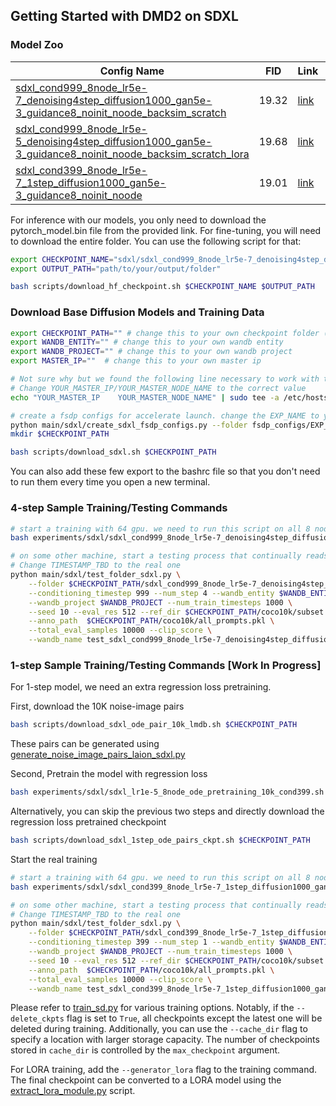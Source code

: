 ## Getting Started with DMD2 on SDXL

### Model Zoo

| Config Name | FID | Link | Iters | Hours |
| ----------- | --- | ---- | ----- | ----- |
| [sdxl_cond999_8node_lr5e-7_denoising4step_diffusion1000_gan5e-3_guidance8_noinit_noode_backsim_scratch](sdxl_cond999_8node_lr5e-7_denoising4step_diffusion1000_gan5e-3_guidance8_noinit_noode_backsim_scratch.sh) | 19.32 | [link](https://huggingface.co/tianweiy/DMD2/tree/main/model/sdxl/sdxl_cond999_8node_lr5e-7_denoising4step_diffusion1000_gan5e-3_guidance8_noinit_noode_backsim_scratch_checkpoint_model_019000) | 19k | 57 |
| [sdxl_cond999_8node_lr5e-5_denoising4step_diffusion1000_gan5e-3_guidance8_noinit_noode_backsim_scratch_lora](sdxl_cond999_8node_lr5e-5_denoising4step_diffusion1000_gan5e-3_guidance8_noinit_noode_backsim_scratch_lora.sh) | 19.68 | [link](https://huggingface.co/tianweiy/DMD2/tree/main/model/sdxl/sdxl_cond999_8node_lr5e-5_denoising4step_diffusion1000_gan5e-3_guidance8_noinit_noode_backsim_scratch_lora_checkpoint_model_016000) | 16k | 63 |
| [sdxl_cond399_8node_lr5e-7_1step_diffusion1000_gan5e-3_guidance8_noinit_noode](sdxl_cond399_8node_lr5e-7_1step_diffusion1000_gan5e-3_guidance8_noinit_noode.sh) | 19.01 | [link](https://huggingface.co/tianweiy/DMD2/tree/main/model/sdxl/sdxl_cond399_8node_lr5e-7_1step_diffusion1000_gan5e-3_guidance8_noinit_noode_checkpoint_model_024000) | 24k | 57 |


For inference with our models, you only need to download the pytorch_model.bin file from the provided link. For fine-tuning, you will need to download the entire folder.
You can use the following script for that:

```bash 
export CHECKPOINT_NAME="sdxl/sdxl_cond999_8node_lr5e-7_denoising4step_diffusion1000_gan5e-3_guidance8_noinit_noode_backsim_scratch_checkpoint_model_019000"  # note that the sdxl/ is necessary
export OUTPUT_PATH="path/to/your/output/folder"

bash scripts/download_hf_checkpoint.sh $CHECKPOINT_NAME $OUTPUT_PATH
```


### Download Base Diffusion Models and Training Data
```bash
export CHECKPOINT_PATH="" # change this to your own checkpoint folder (this should be a central directory shared across nodes)
export WANDB_ENTITY="" # change this to your own wandb entity
export WANDB_PROJECT="" # change this to your own wandb project
export MASTER_IP=""  # change this to your own master ip

# Not sure why but we found the following line necessary to work with the accelerate package in our system. 
# Change YOUR_MASTER_IP/YOUR_MASTER_NODE_NAME to the correct value 
echo "YOUR_MASTER_IP 	YOUR_MASTER_NODE_NAME" | sudo tee -a /etc/hosts

# create a fsdp configs for accelerate launch. change the EXP_NAME to your own experiment name 
python main/sdxl/create_sdxl_fsdp_configs.py --folder fsdp_configs/EXP_NAME  --master_ip $MASTER_IP --num_machines 8  --sharding_strategy 4
mkdir $CHECKPOINT_PATH

bash scripts/download_sdxl.sh $CHECKPOINT_PATH
```

You can also add these few export to the bashrc file so that you don't need to run them every time you open a new terminal.

### 4-step Sample Training/Testing Commands 

```bash
# start a training with 64 gpu. we need to run this script on all 8 nodes. Please change the EXP_NAME and NODE_RANK_ID accordingly.  
bash experiments/sdxl/sdxl_cond999_8node_lr5e-7_denoising4step_diffusion1000_gan5e-3_guidance8_noinit_noode_backsim_scratch.sh $CHECKPOINT_PATH $WANDB_ENTITY $WANDB_PROJECT fsdp_configs/EXP_NAME NODE_RANK_ID 

# on some other machine, start a testing process that continually reads from the checkpoint folder and evaluate the FID 
# Change TIMESTAMP_TBD to the real one
python main/sdxl/test_folder_sdxl.py \
    --folder $CHECKPOINT_PATH/sdxl_cond999_8node_lr5e-7_denoising4step_diffusion1000_gan5e-3_guidance8_noinit_noode_backsim_scratch/TIMESTAMP_TBD/ \
    --conditioning_timestep 999 --num_step 4 --wandb_entity $WANDB_ENTITY \
    --wandb_project $WANDB_PROJECT --num_train_timesteps 1000 \
    --seed 10 --eval_res 512 --ref_dir $CHECKPOINT_PATH/coco10k/subset \
    --anno_path  $CHECKPOINT_PATH/coco10k/all_prompts.pkl \
    --total_eval_samples 10000 --clip_score \
    --wandb_name test_sdxl_cond999_8node_lr5e-7_denoising4step_diffusion1000_gan5e-3_guidance8_noinit_noode_backsim_scratch
```

### 1-step Sample Training/Testing Commands [Work In Progress]

For 1-step model, we need an extra regression loss pretraining. 

First, download the 10K noise-image pairs

```bash
bash scripts/download_sdxl_ode_pair_10k_lmdb.sh $CHECKPOINT_PATH
```

These pairs can be generated using [generate_noise_image_pairs_laion_sdxl.py](../../main/sdxl/generate_noise_image_pairs_laion_sdxl.py)

Second, Pretrain the model with regression loss 

```bash 
bash experiments/sdxl/sdxl_lr1e-5_8node_ode_pretraining_10k_cond399.sh $CHECKPOINT_PATH $WANDB_ENTITY $WANDB_PROJECT $MASTER_IP
```

Alternatively, you can skip the previous two steps and directly download the regression loss pretrained checkpoint 

```bash
bash scripts/download_sdxl_1step_ode_pairs_ckpt.sh $CHECKPOINT_PATH
```

Start the real training 

```bash
# start a training with 64 gpu. we need to run this script on all 8 nodes. Please change the EXP_NAME and NODE_RANK_ID accordingly.  
bash experiments/sdxl/sdxl_cond399_8node_lr5e-7_1step_diffusion1000_gan5e-3_guidance8_noinit_noode.sh $CHECKPOINT_PATH $WANDB_ENTITY $WANDB_PROJECT fsdp_configs/EXP_NAME NODE_RANK_ID 

# on some other machine, start a testing process that continually reads from the checkpoint folder and evaluate the FID 
# Change TIMESTAMP_TBD to the real one
python main/sdxl/test_folder_sdxl.py \
    --folder $CHECKPOINT_PATH/sdxl_cond399_8node_lr5e-7_1step_diffusion1000_gan5e-3_guidance8_noinit_noode/TIMESTAMP_TBD/ \
    --conditioning_timestep 399 --num_step 1 --wandb_entity $WANDB_ENTITY \
    --wandb_project $WANDB_PROJECT --num_train_timesteps 1000 \
    --seed 10 --eval_res 512 --ref_dir $CHECKPOINT_PATH/coco10k/subset \
    --anno_path  $CHECKPOINT_PATH/coco10k/all_prompts.pkl \
    --total_eval_samples 10000 --clip_score \
    --wandb_name test_sdxl_cond399_8node_lr5e-7_1step_diffusion1000_gan5e-3_guidance8_noinit_noode
```

Please refer to [train_sd.py](../../main/train_sd.py) for various training options. Notably, if the `--delete_ckpts` flag is set to `True`, all checkpoints except the latest one will be deleted during training. Additionally, you can use the `--cache_dir` flag to specify a location with larger storage capacity. The number of checkpoints stored in `cache_dir` is controlled by the `max_checkpoint` argument.

For LORA training, add the `--generator_lora` flag to the training command. The final checkpoint can be converted to a LORA model using the [extract_lora_module.py](../../main/sdxl/extract_lora_module.py) script.